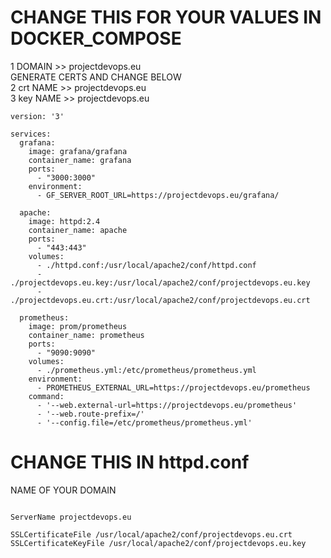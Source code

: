 # CHANGE THIS FOR YOUR VALUES IN DOCKER_COMPOSE
1 DOMAIN >> projectdevops.eu  
GENERATE CERTS AND CHANGE BELOW  
2 crt NAME >> projectdevops.eu  
3 key NAME >> projectdevops.eu  

```
version: '3'

services:
  grafana:
    image: grafana/grafana
    container_name: grafana
    ports:
      - "3000:3000"
    environment:
      - GF_SERVER_ROOT_URL=https://projectdevops.eu/grafana/

  apache:
    image: httpd:2.4
    container_name: apache
    ports:
      - "443:443"
    volumes:
      - ./httpd.conf:/usr/local/apache2/conf/httpd.conf
      - ./projectdevops.eu.key:/usr/local/apache2/conf/projectdevops.eu.key  
      - ./projectdevops.eu.crt:/usr/local/apache2/conf/projectdevops.eu.crt  

  prometheus:
    image: prom/prometheus
    container_name: prometheus
    ports:
      - "9090:9090"
    volumes:
      - ./prometheus.yml:/etc/prometheus/prometheus.yml
    environment:
      - PROMETHEUS_EXTERNAL_URL=https://projectdevops.eu/prometheus
    command:
      - '--web.external-url=https://projectdevops.eu/prometheus'
      - '--web.route-prefix=/'
      - '--config.file=/etc/prometheus/prometheus.yml' 

```

# CHANGE THIS IN httpd.conf


NAME OF YOUR DOMAIN  

```

ServerName projectdevops.eu

SSLCertificateFile /usr/local/apache2/conf/projectdevops.eu.crt
SSLCertificateKeyFile /usr/local/apache2/conf/projectdevops.eu.key

```


